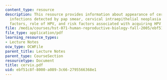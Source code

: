 ```yaml
---
content_type: resource
description: This resource provides information about appearance of cervix, pap smear,
  infections detected by pap smear, cervical intraepithelial neoplasia (CIN) ? risk
  factors, role of HPV, and risk factors associated with acquiring HPV infection.
file: /media/courses/hst-071-human-reproductive-biology-fall-2005/ebf51c8f8000a0893c662795566368e1_cervix.pdf
file_type: application/pdf
learning_resource_types:
- Lecture Notes
ocw_type: OCWFile
parent_title: Lecture Notes
parent_type: CourseSection
resourcetype: Document
title: cervix.pdf
uid: ebf51c8f-8000-a089-3c66-2795566368e1
---
```

